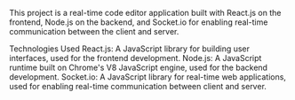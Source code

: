 This project is a real-time code editor application built with React.js on the frontend, Node.js on the backend, and Socket.io for enabling real-time communication between the client and server.

Technologies Used
React.js: A JavaScript library for building user interfaces, used for the frontend development.
Node.js: A JavaScript runtime built on Chrome's V8 JavaScript engine, used for the backend development.
Socket.io: A JavaScript library for real-time web applications, used for enabling real-time communication between client and server.